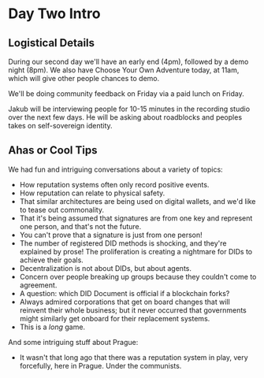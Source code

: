 # Day Two Intro

## Logistical Details

During our second day we'll have an early end (4pm), followed by a
demo night (8pm). We also have Choose Your Own Adventure today, at
11am, which will give other people chances to demo.

We'll be doing community feedback on Friday via a paid lunch on Friday.

Jakub will be interviewing people for 10-15 minutes in the recording
studio over the next few days. He will be asking about roadblocks and
peoples takes on self-sovereign identity.

## Ahas or Cool Tips

We had fun and intriguing conversations about a variety of topics:

* How reputation systems often only record positive events.
* How reputation can relate to physical safety.
* That similar architectures are being used on digital wallets, and we'd like to tease out commonality.
* That it's being assumed that signatures are from one key and represent one person, and that's not the future.
* You can't prove that a signature is just from one person!
* The number of registered DID methods is shocking, and they're explained by prose! The proliferation is creating a nightmare for DIDs to achieve their goals.
* Decentralization is not about DIDs, but about agents.
* Concern over people breaking up groups because they couldn't come to agreement. 
* A question: which DID Document is official if a blockchain forks?
* Always admired corporations that get on board changes that will reinvent their whole business; but it never occurred that governments might similarly get onboard for their replacement systems.
* This is a _long_ game.

And some intriguing stuff about Prague:

* It wasn't that long ago that there was a reputation system in play, very forcefully, here in Prague. Under the communists. 
